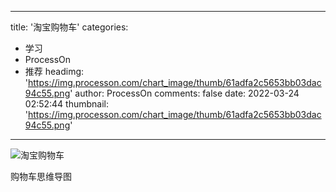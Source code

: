 
---
title: '淘宝购物车'
categories: 
 - 学习
 - ProcessOn
 - 推荐
headimg: 'https://img.processon.com/chart_image/thumb/61adfa2c5653bb03dac94c55.png'
author: ProcessOn
comments: false
date: 2022-03-24 02:52:44
thumbnail: 'https://img.processon.com/chart_image/thumb/61adfa2c5653bb03dac94c55.png'
---

<div>   
<img class="thumb" alt="淘宝购物车" src="https://img.processon.com/chart_image/thumb/61adfa2c5653bb03dac94c55.png" referrerpolicy="no-referrer">
<p>购物车思维导图</p>  
</div>
            